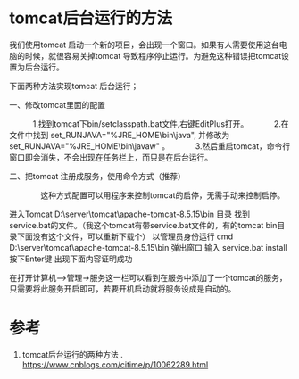 # tomcat后台运行的方法

 我们使用tomcat 启动一个新的项目，会出现一个窗口。如果有人需要使用这台电脑的时候，就很容易关掉tomcat 导致程序停止运行。为避免这种错误把tomcat设置为后台运行。

   下面两种方法实现tomcat 后台运行；

一、修改tomcat里面的配置

　　　1.找到tomcat下bin/setclasspath.bat文件,右键EditPlus打开。
　　　2.在文件中找到 set_RUNJAVA="%JRE_HOME\bin\java", 并修改为set_RUNJAVA="%JRE_HOME\bin\javaw" 。
　　　3.然后重启tomcat，命令行窗口即会消失，不会出现在任务栏上，而只是在后台运行。

二、把tomcat 注册成服务，使用命令方式（推荐）

　　　　这种方式配置可以用程序来控制tomcat的启停，无需手动来控制启停。

进入Tomcat  D:\server\tomcat\apache-tomcat-8.5.15\bin  目录 找到service.bat的文件。（我这个tomcat有带service.bat文件的，有的tomcat bin目录下面没有这个文件，可以重新下载个）
以管理员身份运行  cmd  D:\server\tomcat\apache-tomcat-8.5.15\bin 
弹出窗口 输入 service.bat install       按下Enter键 出现下面内容证明成功
      
在打开计算机—>管理->服务这一栏可以看到在服务中添加了一个tomcat的服务，只需要将此服务开启即可，若要开机启动就将服务设成是自动的。

 
 # 参考
 1. tomcat后台运行的两种方法 . https://www.cnblogs.com/citime/p/10062289.html